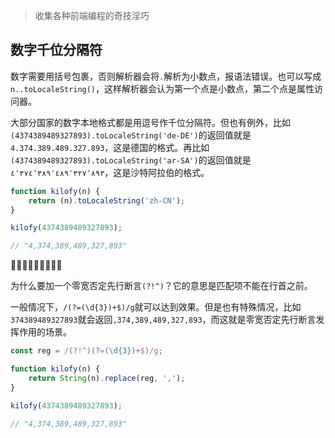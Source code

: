 > 收集各种前端编程的奇技淫巧

## 数字千位分隔符

数字需要用括号包裹，否则解析器会将`.`解析为小数点，报语法错误。也可以写成`n..toLocaleString()`，这样解析器会认为第一个点是小数点，第二个点是属性访问器。

大部分国家的数字本地格式都是用逗号作千位分隔符。但也有例外，比如`(4374389489327893).toLocaleString('de-DE')`的返回值就是`4.374.389.489.327.893`，这是德国的格式。再比如`(4374389489327893).toLocaleString('ar-SA')`的返回值就是`٤٬٣٧٤٬٣٨٩٬٤٨٩٬٣٢٧٬٨٩٣`，这是沙特阿拉伯的格式。

```javascript
function kilofy(n) {
    return (n).toLocaleString('zh-CN');
}

kilofy(4374389489327893);

// "4,374,389,489,327,893"
```

🌝🌖🌗🌘🌑🌒🌓🌔🌚

为什么要加一个零宽否定先行断言`(?!^)`？它的意思是匹配项不能在行首之前。

一般情况下，`/(?=(\d{3})+$)/g`就可以达到效果。但是也有特殊情况，比如`374389489327893`就会返回`,374,389,489,327,893`，而这就是零宽否定先行断言发挥作用的场景。

```javascript
const reg = /(?!^)(?=(\d{3})+$)/g;

function kilofy(n) {
    return String(n).replace(reg, ',');
}

kilofy(4374389489327893);

// "4,374,389,489,327,893"
```
